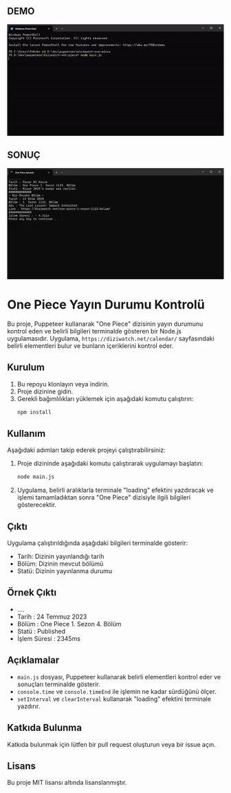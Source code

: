 ## DEMO
![](https://github.com/FrknKoseoglu/diziwatch-one-piece/blob/main/demo.gif?raw=true)

## SONUÇ
![](https://github.com/FrknKoseoglu/diziwatch-one-piece/blob/main/demo.png?raw=true)


# One Piece Yayın Durumu Kontrolü

Bu proje, Puppeteer kullanarak "One Piece" dizisinin yayın durumunu kontrol eden ve belirli bilgileri terminalde gösteren bir Node.js uygulamasıdır. Uygulama, `https://diziwatch.net/calendar/` sayfasındaki belirli elementleri bulur ve bunların içeriklerini kontrol eder.

## Kurulum

1. Bu repoyu klonlayın veya indirin.
2. Proje dizinine gidin.
3. Gerekli bağımlılıkları yüklemek için aşağıdaki komutu çalıştırın:
    ```sh
    npm install
    ```

## Kullanım

Aşağıdaki adımları takip ederek projeyi çalıştırabilirsiniz:

1. Proje dizininde aşağıdaki komutu çalıştırarak uygulamayı başlatın:
    ```sh
    node main.js
    ```

2. Uygulama, belirli aralıklarla terminale "loading" efektini yazdıracak ve işlemi tamamladıktan sonra "One Piece" dizisiyle ilgili bilgileri gösterecektir.

## Çıktı

Uygulama çalıştırıldığında aşağıdaki bilgileri terminalde gösterir:

- Tarih: Dizinin yayınlandığı tarih
- Bölüm: Dizinin mevcut bölümü
- Statü: Dizinin yayınlanma durumu

## Örnek Çıktı
- ....
- Tarih : 24 Temmuz 2023
- Bölüm : One Piece 1. Sezon 4. Bölüm
- Statü : Published
- İşlem Süresi : 2345ms

## Açıklamalar

- `main.js` dosyası, Puppeteer kullanarak belirli elementleri kontrol eder ve sonuçları terminalde gösterir.
- `console.time` ve `console.timeEnd` ile işlemin ne kadar sürdüğünü ölçer.
- `setInterval` ve `clearInterval` kullanarak "loading" efektini terminale yazdırır.

## Katkıda Bulunma

Katkıda bulunmak için lütfen bir pull request oluşturun veya bir issue açın.

## Lisans

Bu proje MIT lisansı altında lisanslanmıştır.


